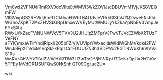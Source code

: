 Vm0wd2VFNUdiRmRXV0doVllteEtWMVl3WkZOVlJscDBUVmM1VjJKSGVEQmFW
Vll3VmpGS2RHVkljRmRXCk0yaHlWbTB4UzFJeVRrbGlSbVJYQ2sweFNsRldi
WGhoVXpKT2MxZHVSbGRpUmxwWVEyMUtWMU5yYkZkaApNbEV3VmpJeFYxSXhj
RWxUYkZacFVtNUNWVkV5TVV0U2JHUlpZMFprV0FwVFJVcEZWbXRTUzFVeFNY
aFYKYmxaVFlrVndjRlpxU205bFZrVjVUVlprYWxacldsWldiWGhMVkdkd2FW
WnJiRFpXTVdoM1VqSk9kRlpzCmFGUUtZV3h3VDFWc2FGTlNWbXh6WVVaS1Rs
WnRVbGhWYkZKelZWWldXRTlWZUZwTmFrVjNWRlpHZGxNeQpUa2hOV0c5TFEy
MVdOR1JSUFQwS0NtSnhlQT09Cgpuc2U=

wki